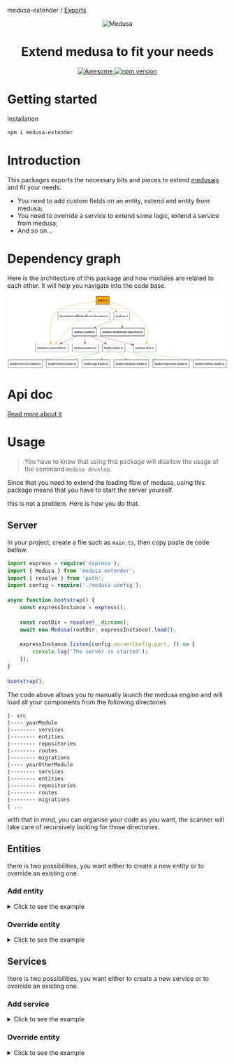 medusa-extender / [Exports](modules.md)

<!--lint disable awesome-list-item-->
<div align="center">
  <p align="center">
    <img alt="Medusa" src="https://user-images.githubusercontent.com/7554214/129161578-19b83dc8-fac5-4520-bd48-53cba676edd2.png" width="200" />
  </p>
  <h1>Extend medusa to fit your needs</h1>
    
  <a href="https://github.com/adrien2p/awesome-medusajs">
      <img src="https://awesome.re/badge.svg" alt="Awesome">
  </a>
  <a href="https://badge.fury.io/js/medusa-extender"><img src="https://badge.fury.io/js/medusa-extender.svg" alt="npm version" height="18"></a>
</div>

# Getting started

Installation

```bash
npm i medusa-extender
```

# Introduction

This packages exports the necessary bits and pieces to extend [medusajs](https://github.com/medusajs/medusa)
and fit your needs.

- You need to add custom fields on an entity, extend and entity from medusa;
- You need to override a service to extend some logic, extend a service from medusa;
- And so on...

# Dependency graph

Here is the architecture of this package and how modules are related to each other. It will help you navigate into the code base.

<img src="/assets/medusa-extender.jpeg"
     onerror="if (this.src != './media/medusa-extender.jpeg') this.src = './media/medusa-extender.jpeg';"
     alt="Dependency graph" />

# Api doc

[Read more about it](./docs)

# Usage

> You have to know that using this package will disallow the usage of the command `medusa develop`.

Since that you need to extend the loading flow of medusa, using this package means
that you have to start the server yourself.

this is not a problem. Here is how you do that.

## Server

In your project, create a file such as `main.ts`, then copy paste de code bellow.

````typescript
import express = require('express');
import { Medusa } from 'medusa-extender';
import { resolve } from 'path';
import config = require('./medusa-config');

async function bootstrap() {
    const expressInstance = express();

    const rootDir = resolve(__dirname);
    await new Medusa(rootDir, expressInstance).load();

    expressInstance.listen(config.serverConfig.port, () => {
        console.log('The server is started');
    });
}

bootstrap();
````

The code above allows you to manually launch the medusa engine and will load all your components from the following directories

```
|- src
|---- yourModule
|-------- services
|-------- entities
|-------- repositories
|-------- routes
|-------- migrations
|---- yourOtherModule
|-------- services
|-------- entities
|-------- repositories
|-------- routes
|-------- migrations
| ...
```

with that in mind, you can organise your code as you want, the scanner will take care of recursively looking for those
directories.

## Entities

there is two possibilities, you want either to create a new entity or to override an 
existing one.

### Add entity

<details>
<summary>Click to see the example</summary>

<section>

```typescript
import { MedusaEntity } from 'medusa-extender';
import { Entity } from 'typeorm';

@Entity()
class Myentity implements MedusaEntity {
    static isHandledByMedusa = true;
    static resolutionKey = 'the_name_in_the_container';
}
```

</section>
</details>

### Override entity

<details>
<summary>Click to see the example</summary>

<section>

```typescript
import { User as MedusaUser } from '@medusa/medusa/dist';
import { MedusaEntity } from 'medusa-extender';
import { Entity } from 'typeorm';

@Entity()
class User extends MedusaUser implements MedusaEntity<User, typeof MedusaUser> {
	static overriddenType = MedusaUser;
	static isHandledByMedusa = true;
}
```

</section>
</details>

## Services

there is two possibilities, you want either to create a new service or to override an 
existing one.

### Add service

<details>
<summary>Click to see the example</summary>

<section>

```typescript
import { MedusaService } from 'medusa-extender';
import { UserService as MedusaUserService } from '@medusajs/medusa/dist/services';
import { EntityManager } from 'typeorm';
import { Lifetime } from 'awilix';
import EventBusService from '@medusajs/medusa/dist/services/event-bus';
import { UserRepository } from '@medusajs/medusa/dist/repositories/user';

type ConstructorParams = {
    manager: EntityManager;
    userRepository: typeof UserRepository;
    eventBusService: EventBusService;
};

export default class UserService extends MedusaUserService implements MedusaService<typeof UserService> {
    public static overriddenType = MedusaUserService;
    public static isHandledByMedusa = true;
    public static scope = Lifetime.SINGLETON;
    
    readonly #manager: EntityManager;
    readonly #userRepository: typeof UserRepository;
    readonly #eventBus: EventBusService;

    constructor(private readonly container: ConstructorParams) {
        super(container);
        this.#manager = container.manager;
        this.#userRepository = container.userRepository;
        this.#eventBus = container.eventBusService;
    }
}
```

</section>
</details>

### Override entity

<details>
<summary>Click to see the example</summary>

<section>

```typescript
import { MedusaService } from 'medusa-extender';
import { EntityManager } from 'typeorm';
import { Lifetime } from 'awilix';
import EventBusService from '@medusajs/medusa/dist/services/event-bus';
import { UserRepository } from '@medusajs/medusa/dist/repositories/user';

type ConstructorParams = {
    manager: EntityManager;
    userRepository: typeof UserRepository;
    eventBusService: EventBusService;
};

export default class MyService implements MedusaService<typeof MyService> {
    public static isHandledByMedusa = true;
    public static resolutionKey = 'the_name_in_the_container';
    public static scope = Lifetime.SINGLETON;
    
    readonly #manager: EntityManager;
    readonly #userRepository: typeof UserRepository;
    readonly #eventBus: EventBusService;
    
    constructor(private readonly container: ConstructorParams) {
        this.#manager = container.manager;
        this.#userRepository = container.userRepository;
        this.#eventBus = container.eventBusService;
    }
}
```

</section>
</details>

